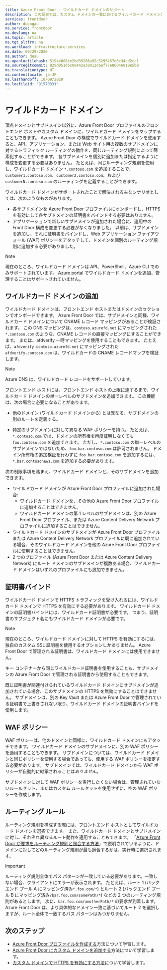 ```yaml
---
title: Azure Front Door - ワイルドカード ドメインのサポート
description: この記事では、カスタム ドメインの一覧におけるワイルドカード ドメインのマッピングや管理が、Azure Front Door でどのようにサポートされるかについて説明します。
services: frontdoor
author: duongau
ms.service: frontdoor
ms.devlang: na
ms.topic: article
ms.tgt_pltfrm: na
ms.workload: infrastructure-services
ms.date: 09/29/2020
ms.author: duau
ms.openlocfilehash: 5194e088ce2bd35208a92c5295457e6c34cd2cc1
ms.sourcegitcommit: 829d951d5c90442a38012daaf77e86046018e5b9
ms.translationtype: HT
ms.contentlocale: ja-JP
ms.lasthandoff: 10/09/2020
ms.locfileid: "91570331"
---
```

# <a name="wildcard-domains"></a>ワイルドカード ドメイン

頂点ドメインとサブドメイン以外に、Azure Front Door プロファイルのフロントエンド ホストやカスタム ドメインに、ワイルドカード ドメインをマップすることもできます。 Azure Front Door の構成でワイルドカード ドメインを使用すると、API、アプリケーション、または Web サイト用の複数のサブドメインに対するトラフィック ルーティングの動作を、同じルーティング規則によって簡素化することができます。 各サブドメインを個別に追加または指定するように構成を変更する必要はありません。 たとえば、同じルーティング規則を使用し、ワイルドカード ドメイン `*.contoso.com` を追加することで、`customer1.contoso.com`、`customer2.contoso.com`、および `customerN.contoso.com` のルーティングを定義することができます。

ワイルドカード ドメインがサポートされたことで解決される主なシナリオとしては、次のようなものがあります。

- 各サブドメインを Azure Front Door プロファイルにオンボードし、HTTPS を有効にして各サブドメインの証明書をバインドする必要はありません。
- アプリケーションで新しいサブドメインが追加された場合に、運用中の Front Door 構成を変更する必要がなくなりました。 以前は、サブドメインを追加し、それに証明書をバインドし、Web アプリケーション ファイアウォール (WAF) ポリシーをアタッチして、ドメインを個別のルーティング規則に追加する必要がありました。

> [!NOTE]
> 現在のところ、ワイルドカード ドメインは API、PowerShell、Azure CLI でのみサポートされています。 Azure portal でワイルドカード ドメインを追加、管理することはサポートされていません。

## <a name="adding-wildcard-domains"></a>ワイルドカード ドメインの追加

ワイルドカード ドメインは、フロントエンド ホストまたはドメインのセクションでオンボードできます。 Azure Front Door では、サブドメインと同様、ワイルドカード ドメインについて CNAME レコード マッピングがあることが検証されます。 この DNS マッピングは、`contoso.azurefd.net` にマッピングされた `*.contoso.com` のような、CNAME レコードの直接マッピングにすることができます。 または、afdverify 一時マッピングを使用することもできます。 たとえば、`afdverify.contoso.azurefd.net` にマッピングされた `afdverify.contoso.com` は、ワイルドカードの CNAME レコードマップを検証します。

> [!NOTE]
> Azure DNS は、ワイルドカード レコードをサポートしています。

フロントエンド ホストには、フロントエンド ホストの上限に達するまで、ワイルドカード ドメインの単一レベルのサブドメインを追加できます。 この機能は、次の場合に必要になることがあります。

- 他のドメイン (ワイルドカード ドメインから) とは異なる、サブドメインの別のルートを定義する。

- 特定のサブドメインに対して異なる WAF ポリシーを持つ。 たとえば、`*.contoso.com` では、ドメインの所有権を再度証明しなくても `foo.contoso.com` を追加できます。 ただし、`*.contoso.com` の単一レベルのサブドメインではないため、`foo.bar.contoso.com` は許可されません。 ドメイン所有権の追加検証を行わずに `foo.bar.contoso.com` を追加するには、`*.bar.contosonews.com` を追加する必要があります。

次の制限事項を踏まえ、ワイルドカード ドメインと、そのサブドメインを追加できます。

- ワイルドカード ドメインが Azure Front Door プロファイルに追加された場合:
  - ワイルドカード ドメインを、その他の Azure Front Door プロファイルに追加することはできません。
  - ワイルドカード ドメインの第 1 レベルのサブドメインは、別の Azure Front Door プロファイル、または Azure Content Delivery Network プロファイルに追加することはできません。
- ワイルドカード ドメインのサブドメインが Azure Front Door プロファイルまたは Azure Content Delivery Network プロファイルに既に追加されている場合、そのワイルドカード ドメインを他の Azure Front Door プロファイルに使用することはできません。
- 2 つのプロファイル (Azure Front Door または Azure Content Delivery Network) にルート ドメインのサブドメインが複数ある場合、ワイルドカード ドメインはいずれのプロファイルにも追加できません。

## <a name="certificate-binding"></a>証明書バインド

ワイルドカード ドメインで HTTPS トラフィックを受け入れるには、ワイルドカード ドメインで HTTPS を有効にする必要があります。 ワイルドカード ドメインの証明書バインドには、ワイルドカード証明書が必要です。 つまり、証明書のサブジェクト名にもワイルドカード ドメインが必要です。

> [!NOTE]
> 現在のところ、ワイルドカード ドメインに対して HTTPS を有効にするには、独自のカスタム SSL 証明書を使用するオプションしかありません。 Azure Front Door で管理される証明書は、ワイルドカード ドメインには使用できません。

キー コンテナーから同じワイルドカード証明書を使用することも、サブドメインの Azure Front Door で管理される証明書から使用することもできます。

既に証明書が関連付けられているワイルドカード ドメインにサブドメインが追加されている場合、このサブドメインの HTTPS を無効にすることはできません。 サブドメインは、別の Key Vault または Azure Front Door で管理されている証明書で上書きされない限り、ワイルドカード ドメインの証明書バインドを使用します。

## <a name="waf-policies"></a>WAF ポリシー

WAF ポリシーは、他のドメインと同様に、ワイルドカード ドメインにもアタッチできます。 ワイルドカード ドメインのサブドメインに、別の WAF ポリシーを適用することもできます。 サブドメインについては、ワイルドカード ドメインと同じポリシーを使用する場合であっても、使用する WAF ポリシーを指定する必要があります。 サブドメインでは、ワイルドカード ドメインから WAF ポリシーが自動的に継承されることは*ありません*。

サブドメインに対して WAF ポリシーを実行したくない場合は、管理されていないルールセット、またはカスタム ルールセットを使用せずに、空の WAF ポリシーを作成します。

## <a name="routing-rules"></a>ルーティング ルール

ルーティング規則を構成する際には、フロントエンド ホストとしてワイルドカード ドメインを選択できます。 また、ワイルドカード ドメインとサブドメインに対し、それぞれ異なるルート動作を適用することもできます。 「[Azure Front Door が要求をルーティング規則と照合する方法](front-door-route-matching.md)」で説明されているように、ドメインに対してどのルーティング規則が最も適合するかは、実行時に選択されます。

> [!IMPORTANT]
> ルーティング規則全体でパス パターンが一致している必要があります。一致しない場合、クライアントにエラーが表示されます。 たとえば、ルート 1 (バックエンド プール A にマッピング済み`*.foo.com/*`) とルート 2 (バックエンド プール B にマッピング済み`/bar.foo.com/somePath/*`) などの 2 つのルーティング規則があるとします。 次に、`bar.foo.com/anotherPath/*` の要求が到着します。 Azure Front Door は、より具体的なドメイン一致に基づいてルート 2 を選択しますが、ルート全体で一致するパス パターンはみつかりません。

## <a name="next-steps"></a>次のステップ

- [Azure Front Door プロファイルを作成する](quickstart-create-front-door.md)方法について学習します。
- [Azure Front Door にカスタム ドメインを追加する](front-door-custom-domain.md)方法について学習します。
- [カスタム ドメインで HTTPS を有効にする方法](front-door-custom-domain-https.md)について学習します。
